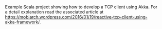 Example Scala project showing how to develop a TCP client using Akka. For a detail explanation read the associated article at https://mobiarch.wordpress.com/2016/01/19/reactive-tcp-client-using-akka-framework/.
